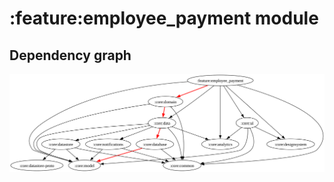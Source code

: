 # :feature:employee_payment module
## Dependency graph
![Dependency graph](../../docs/images/graphs/dep_graph_feature_employee_payment.svg)
